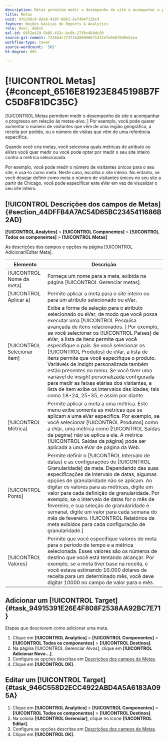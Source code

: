 ```yaml
---
description: Metas permitem medir o desempenho do site e acompanhar o progresso em relação às metas-alvo. Por exemplo, você pode querer aumentar o número de visitantes que vêm de uma região geográfica, a receita por pedido, ou o número de visitas que vêm de uma referência específica.
title: Metas
uuid: bfe29dc8-8da8-4107-8bb1-4a7494f12bc9
feature: Noções básicas do Reports & Analytics
role: User, Admin
exl-id: 6852e429-5b05-432c-bc6b-27f8c464dc50
source-git-commit: 7226b4c77371b486006671d72efa9e0f0d9eb1ea
workflow-type: tm+mt
source-wordcount: '565'
ht-degree: 90%

---
```


# [!UICONTROL Metas] {#concept_6516E81923E845198B7FC5D8F81DC35C}

[!UICONTROL Metas permitem medir o desempenho do site e acompanhar o progresso em relação às metas-alvo. ] Por exemplo, você pode querer aumentar o número de visitantes que vêm de uma região geográfica, a receita por pedido, ou o número de visitas que vêm de uma referência específica.

Quando você cria metas, você seleciona quais métricas de atributo ou eVars você quer medir ou você pode optar por medir o seu site inteiro contra a métrica selecionada.

Por exemplo, você pode medir o número de visitantes únicos para o seu site, e usá-lo como meta. Neste caso, escolha o site inteiro. No entanto, se você desejar definir como meta o número de visitantes únicos no seu site a partir de Chicago, você pode especificar este eVar em vez de visualizar o seu site inteiro.

## [!UICONTROL Descrições dos campos de Metas] {#section_44DFFB4A7AC54D65BC2345411686B2AD}

**[!UICONTROL Analytics]**  >  **[!UICONTROL Componentes]**  >  **[!UICONTROL Todos os componentes]**  >  **[!UICONTROL Metas]**

As descrições dos campos e opções na página [!UICONTROL Adicionar/Editar Meta].

| Elemento | Descrição |
| --- | --- |
| [!UICONTROL Nome da meta] | Forneça um nome para a meta, exibida na página [!UICONTROL Gerenciar metas]. |
| [!UICONTROL Aplicar a] | Permite aplicar a meta para o site inteiro ou para um atributo selecionado ou eVar. |
| [!UICONTROL Selecionar item] | Exibe a forma de seleção para o atributo selecionado ou eVar, de modo que você possa executar uma [!UICONTROL Pesquisa avançada de itens relacionados. ] Por exemplo, se você selecionar os [!UICONTROL Países] de eVar, a lista de itens permite que você especifique o país. Se você selecionar os [!UICONTROL Produtos] de eVar, a lista de itens permite que você especifique o produto. Variáveis &#x200B;&#x200B;de insight personalizada também estão presentes no menu. Se você tiver uma variável de insight personalizada configurada para medir as faixas etárias dos visitantes, a lista de item exibe os intervalos das idades, tais como 18-24, 25-35, e assim por diante. |
| [!UICONTROL Métrica] | Permite aplicar a meta a uma métrica. Este menu exibe somente as métricas que se aplicam a uma eVar específica. Por exemplo, se você selecionar [!UICONTROL Produtos] como a eVar, uma métrica como [!UICONTROL Saídas da página] não se aplica a ela. A métrica [!UICONTROL Saídas da página] pode ser aplicada a uma eVar de página da Web. |
| [!UICONTROL Ponto] | Permite definir o [!UICONTROL Intervalo de datas] e as configurações de [!UICONTROL Granularidade] da meta. Dependendo das suas especificações de intervalo de datas, algumas opções de granularidade não se aplicam. Ao digitar os valores para as métricas, digite um valor para cada  definição de granularidade. Por exemplo, se o intervalo de datas for o mês de fevereiro, e sua seleção de granularidade é semanal, digite um valor para cada semana do mês de fevereiro. [!UICONTROL Relatórios de meta exibidos para cada configuração de granularidade.] |
| [!UICONTROL Valores] | Permite que você especifique valores de meta para o período de tempo e a métrica selecionada. Esses valores são os números de destino que você está tentando alcançar. Por exemplo, se a meta tiver base na receita, e você estava estimando 10.000 dólares de receita para um determinado mês, você deve digitar 10000 no campo de valor para o mês. |

## Adicionar um [!UICONTROL Target] {#task_94915391E26E4F808F2538AA92BC7E71}

Etapas que descrevem como adicionar uma meta.

1. Clique em **[!UICONTROL Analytics]** > **[!UICONTROL Componentes]** > **[!UICONTROL Todos os componentes]** > **[!UICONTROL Destinos]**.
1. Na página [!UICONTROL Gerenciar Alvos], clique em **[!UICONTROL Adicionar Novo...]**.
1. Configure as opções descritas em [Descrições dos campos de Metas](/help/analyze/reports-analytics/targets.md#section_44DFFB4A7AC54D65BC2345411686B2AD).
1. Clique em **[!UICONTROL OK]**.

## Editar um [!UICONTROL Target] {#task_946C558D2ECC4922ABD4A5A6183A095A}

1. Clique em **[!UICONTROL Analytics]** > **[!UICONTROL Componentes]** > **[!UICONTROL Todos os componentes]** > **[!UICONTROL Destinos]**.
1. Na coluna **[!UICONTROL Gerenciar]**, clique no ícone **[!UICONTROL Editar]**.
1. Configure as opções descritas em [Descrições dos campos de Metas](/help/analyze/reports-analytics/targets.md#section_44DFFB4A7AC54D65BC2345411686B2AD).
1. Clique em **[!UICONTROL OK]**.
